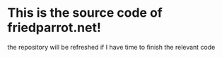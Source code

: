 # This  is the source code of friedparrot.net!

the repository will be refreshed if I have time to finish the relevant code


